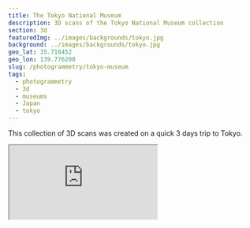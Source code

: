```yaml
---
title: The Tokyo National Museum
description: 3D scans of the Tokyo National Museum collection
section: 3d
featuredImg: ../images/backgrounds/tokyo.jpg
background: ../images/backgrounds/tokyo.jpg
geo_lat: 35.718452
geo_lon: 139.776200
slug: /photogrammetry/tokyo-museum
tags:
  - photogrammetry
  - 3d
  - museums
  - Japan
  - tokyo
---
```


This collection of 3D scans was created on a quick 3 days trip to Tokyo.

<div class="ratio ratio-1x1 mb-3">
  <iframe title="A 3D model playlist from Tokyo museum"  src="https://sketchfab.com/playlists/embed?collection=9c6ccd27893048d4bfb30ad96173ae6e"  allow="autoplay; fullscreen; vr" mozallowfullscreen="true" webkitallowfullscreen="true"></iframe>
</div>
